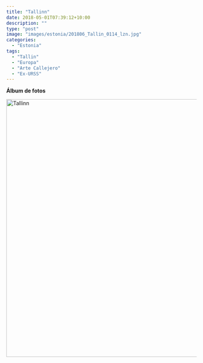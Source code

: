 ```yaml
---
title: "Tallinn"
date: 2018-05-01T07:39:12+10:00
description: ""
type: "post"
image: "images/estonia/201806_Tallin_0114_lzn.jpg"
categories: 
  - "Estonia"
tags:
  - "Tallin"
  - "Europa"
  - "Arte Callejero"
  - "Ex-URSS"
---
```



**Álbum de fotos**

<a data-flickr-embed="true" data-header="true" data-footer="true"  href="https://www.flickr.com/photos/144447981@N03/albums/72157677362815728" title="Tallinn"><img src="https://farm8.staticflickr.com/7871/45878079474_10a3b43079_o.jpg" width="1024" height="683" alt="Tallinn"></a><script async src="//embedr.flickr.com/assets/client-code.js" charset="utf-8"></script>
